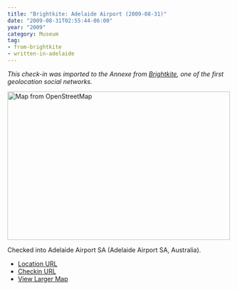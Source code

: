 ```yaml
---
title: "Brightkite: Adelaide Airport (2009-08-31)"
date: "2009-08-31T02:55:44-06:00"
year: "2009"
category: Museum
tag:
- from-brightkite
- written-in-adelaide
---
```

<p style="font-style:italic">This check-in was imported to the Annexe from <a href="https://rubenerd.com/tag/from-brightkite/" title="View all posts imported from Brightkite">Brightkite</a>, one of the first geolocation social networks.</p> 

<p><img src="https://rubenerd.com/files/museum/openstreetmap-adelaideairport@2x.png" style="width:500px; height:333px;" alt="Map from OpenStreetMap" /></p>

Checked into Adelaide Airport SA (Adelaide Airport SA, Australia).

* [Location URL](http://brightkite.com/places/fd8f18026ea011dead38003048c0801e)
* [Checkin URL](http://brightkite.com/objects/117873ee960c11debbeb003048c0801e)
* [View Larger Map](http://www.openstreetmap.org/#map=14/-34.9474/138.5309)

